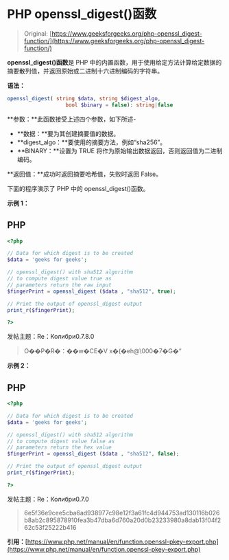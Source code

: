 # PHP openssl_digest()函数

> Original: [https://www.geeksforgeeks.org/php-openssl_digest-function/](https://www.geeksforgeeks.org/php-openssl_digest-function/)

**openssl_digest()函数**是 PHP 中的内置函数，用于使用给定方法计算给定数据的摘要散列值，并返回原始或二进制十六进制编码的字符串。

**语法：**

```php
openssl_digest( string $data, string $digest_algo, 
                   bool $binary = false): string|false
```

**参数：**此函数接受上述四个参数，如下所述-

*   **数据：**要为其创建摘要值的数据。
*   **digest_algo：**要使用的摘要方法，例如“sha256”。
*   **BINARY：**设置为 TRUE 将作为原始输出数据返回，否则返回值为二进制编码。

**返回值：**成功时返回摘要哈希值，失败时返回 False。

下面的程序演示了 PHP 中的 openssl_digest()函数。

**示例 1：**

## PHP

```php
<?php

// Data for which digest is to be created
$data = 'geeks for geeks';

// openssl_digest() with sha512 algorithm
// to compute digest value true as
// parameters return the raw input
$fingerPrint = openssl_digest ($data , "sha512", true);

// Print the output of openssl_digest output
print_r($fingerPrint);

?>
```

发帖主题：Re：Колибри0.7.8.0

> O��P�R�：��w�CE�V x�(�eh@\000�7�G�“

**示例 2：**

## PHP

```php
<?php

// Data for which digest is to be created
$data = 'geeks for geeks';

// openssl_digest() with sha512 algorithm
// to compute digest value false as 
// parameters return the hex value
$fingerPrint = openssl_digest ($data , "sha512", false);

// Print the output of openssl_digest output
print_r($fingerPrint);

?>
```

发帖主题：Re：Колибри0.7.0

> 6e5f36e9cee5cba6ad938977c98e12f3a61fc4d944753ad130116b026b8ab2c895878910fea3b47dba6d760a20d0b23233980a8dab13f04f262c53f25222b416

**引用：**[https://www.php.net/manual/en/function.openssl-pkey-export.php](https://www.php.net/manual/en/function.openssl-pkey-export.php)
